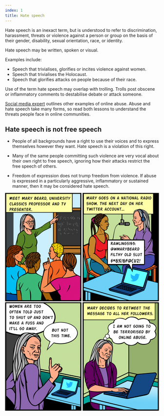 ```yaml
---
index: 1
title: Hate speech
---
```

Hate speech is an inexact term, but is understood to refer to discrimination, harassment, threats or violence against a person or group on the basis of their gender, disability, sexual orientation, race, or identity. 

Hate speech may be written, spoken or visual.

Examples include:

*	Speech that trivialises, glorifies or incites violence against women. 
*	Speech that trivialises the Holocaust. 
*	Speech that glorifies attacks on people because of their race.

Use of the term hate speech may overlap with trolling. Trolls post obscene or inflammatory comments to destabilise debate or attack someone.

[Social media expert](umbrella://communications/social-media/expert) outlines other examples of online abuse. Abuse and hate speech take many forms, so read both lessons to understand the threats people face in online communities.

## Hate speech is not free speech

*	People of all backgrounds have a right to use their voices and to express themselves however they want. Hate speech is a violation of this right. 

*	Many of the same people committing such violence are very vocal about their own right to free speech, ignoring how their attacks restrict the free speech of others. 

*	Freedom of expression does not trump freedom from violence. If abuse is expressed in a particularly aggressive, inflammatory or sustained manner, then it may be considered hate speech.

![image](Hatespeech-1.png)
![image](Hatespeech-2.png)
![image](Hatespeech-3.png)
![image](Hatespeech-4.png)